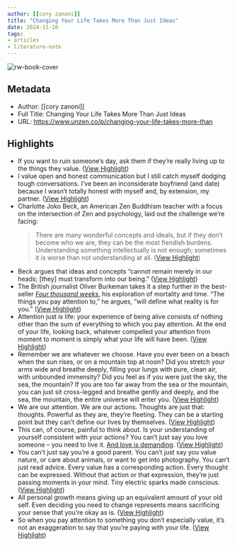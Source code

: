```yaml
---
author: [[cory zanoni]]
title: "Changing Your Life Takes More Than Just Ideas"
date: 2024-11-10
tags: 
- articles
- literature-note
---
```

![rw-book-cover](https://substackcdn.com/image/fetch/w_1200,h_600,c_fill,f_jpg,q_auto:good,fl_progressive:steep,g_auto/https%3A%2F%2Fsubstack-post-media.s3.amazonaws.com%2Fpublic%2Fimages%2Fbd49d8eb-0874-40f0-bf92-37b8d1851292_2732x1961.jpeg)

## Metadata
- Author: [[cory zanoni]]
- Full Title: Changing Your Life Takes More Than Just Ideas
- URL: https://www.unzen.co/p/changing-your-life-takes-more-than

## Highlights
- If you want to ruin someone’s day, ask them if they’re really living up to the things they value. ([View Highlight](https://read.readwise.io/read/01jcbjnn8dvw0606g3j5tprq8r))
- I value open and honest communication but I still catch myself dodging tough conversations. I’ve been an inconsiderate boyfriend (and date) because I wasn’t totally honest with myself and, by extension, my partner. ([View Highlight](https://read.readwise.io/read/01jcbjpgr2pw9p3bfdkk7e0h9y))
- Charlotte Joko Beck, an American Zen Buddhism teacher with a focus on the intersection of Zen and psychology, laid out the challenge we’re facing:
  > There are many wonderful concepts and ideals, but if they don’t become who we are, they can be the most fiendish burdens. Understanding something intellectually is not enough; sometimes it is worse than not understanding at all. ([View Highlight](https://read.readwise.io/read/01jcbjq07tks3n3h74waeb2tfg))
- Beck argues that ideas and concepts “cannot remain merely in our heads; [they] must transform into our being.” ([View Highlight](https://read.readwise.io/read/01jcbjq8g22bpqama76yfn4093))
- The British journalist Oliver Burkeman takes it a step further in the best-seller *[Four thousand weeks](https://bookshop.org/a/79379/9780374159122)*, his exploration of mortality and time. “The things you pay attention to,” he argues, “will define what reality is for you.” ([View Highlight](https://read.readwise.io/read/01jcbjr45nt5faase66zyhh0p4))
- Attention just *is* life: your experience of being alive consists of nothing other than the sum of everything to which you pay attention. At the end of your life, looking back, whatever compelled your attention from moment to moment is simply what your life will have been. ([View Highlight](https://read.readwise.io/read/01jcbjrcz5ah16p5jtf2dxg6nn))
- Remember we are whatever we choose. Have you ever been on a beach when the sun rises, or on a mountain top at noon? Did you stretch your arms wide and breathe deeply, filling your lungs with pure, clean air, with unbounded immensity? Did you feel as if you were just the sky, the sea, the mountain? If you are too far away from the sea or the mountain, you can just sit cross-legged and breathe gently and deeply, and the sea, the mountain, the entire universe will enter you. ([View Highlight](https://read.readwise.io/read/01jcbjsfp7txaqq1rnf5t9yc9n))
- We are our attention. We are our actions. Thoughts are just that: thoughts. Powerful as they are, they’re fleeting. They can be a starting point but they can’t define our lives by themselves. ([View Highlight](https://read.readwise.io/read/01jcbjsk4djc7k69tm27tgmmfw))
- This can, of course, painful to think about. Is your understanding of yourself consistent with your actions?
  You can’t just say you love someone – you need to live it. [And love is demanding](https://unzen.co/p/a-practical-definition-of-love). ([View Highlight](https://read.readwise.io/read/01jcbjswzkqthzj3vhdq8hap7w))
- You can’t just say you’re a good parent. You can’t just say you value nature, or care about animals, or want to get into photography. You can’t just read advice.
  Every value has a corresponding action. Every thought can be expressed. Without that action or that expression, they’re just passing moments in your mind. Tiny electric sparks made conscious. ([View Highlight](https://read.readwise.io/read/01jcbjt8be14nadf3nxwdygwv3))
- All personal growth means giving up an equivalent amount of your old self. Even deciding you need to change represents means sacrificing your sense that you’re okay as is. ([View Highlight](https://read.readwise.io/read/01jcbjthcq0e77eartqfx0fvn6))
- So when you pay attention to something you don’t especially value, it’s not an exaggeration to say that you’re paying with your life. ([View Highlight](https://read.readwise.io/read/01jcbjw7y7edwp4cr1b69mjbb5))
